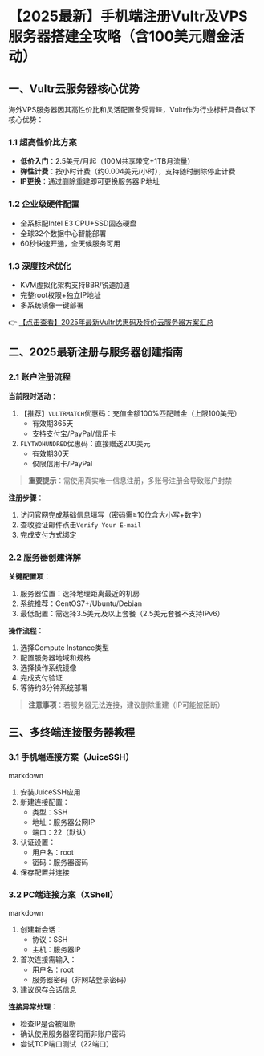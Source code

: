 # 【2025最新】手机端注册Vultr及VPS服务器搭建全攻略（含100美元赠金活动）

## 一、Vultr云服务器核心优势

海外VPS服务器因其高性价比和灵活配置备受青睐，Vultr作为行业标杆具备以下核心优势：

### 1.1 超高性价比方案
- **低价入门**：2.5美元/月起（100M共享带宽+1TB月流量）
- **弹性计费**：按小时计费（约0.004美元/小时），支持随时删除停止计费
- **IP更换**：通过删除重建即可更换服务器IP地址

### 1.2 企业级硬件配置
- 全系标配Intel E3 CPU+SSD固态硬盘
- 全球32个数据中心智能部署
- 60秒快速开通，全天候服务可用

### 1.3 深度技术优化
- KVM虚拟化架构支持BBR/锐速加速
- 完整root权限+独立IP地址
- 多系统镜像一键部署

👉 [【点击查看】2025年最新Vultr优惠码及特价云服务器方案汇总](https://bit.ly/VuLtr)

## 二、2025最新注册与服务器创建指南

### 2.1 账户注册流程
**当前限时活动**：
1. 【推荐】`VULTRMATCH`优惠码：充值金额100%匹配赠金（上限100美元）
   - 有效期365天
   - 支持支付宝/PayPal/信用卡
2. `FLYTWOHUNDRED`优惠码：直接赠送200美元
   - 有效期30天
   - 仅限信用卡/PayPal

> **重要提示**：需使用真实唯一信息注册，多账号注册会导致账户封禁

**注册步骤**：
1. 访问官网完成基础信息填写（密码需≥10位含大小写+数字）
2. 查收验证邮件点击`Verify Your E-mail`
3. 完成支付方式绑定

### 2.2 服务器创建详解
**关键配置项**：
1. 服务器位置：选择地理距离最近的机房
2. 系统推荐：CentOS7+/Ubuntu/Debian
3. 最低配置：需选择3.5美元及以上套餐（2.5美元套餐不支持IPv6）

**操作流程**：
1. 选择Compute Instance类型
2. 配置服务器地域和规格
3. 选择操作系统镜像
4. 完成支付验证
5. 等待约3分钟系统部署

> **注意事项**：若服务器无法连接，建议删除重建（IP可能被阻断）

## 三、多终端连接服务器教程

### 3.1 手机端连接方案（JuiceSSH）
markdown
1. 安装JuiceSSH应用
2. 新建连接配置：
   - 类型：SSH
   - 地址：服务器公网IP
   - 端口：22（默认）
3. 认证设置：
   - 用户名：root
   - 密码：服务器密码
4. 保存配置并连接

### 3.2 PC端连接方案（XShell）
markdown
1. 创建新会话：
   - 协议：SSH
   - 主机：服务器IP
2. 首次连接需输入：
   - 用户名：root
   - 服务器密码（非网站登录密码）
3. 建议保存会话信息

**连接异常处理**：
- 检查IP是否被阻断
- 确认使用服务器密码而非账户密码
- 尝试TCP端口测试（22端口）